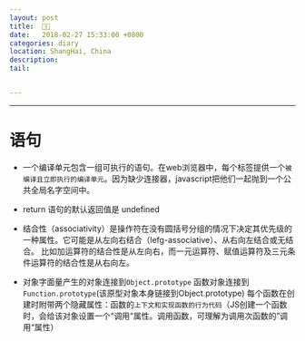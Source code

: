 ```yaml
---
layout: post
title:  🦋📖
date:   2018-02-27 15:33:00 +0800
categories: diary
location: ShangHai, China
description: 
tail: 


---
```

---


语句
=====
* 一个编译单元包含一组可执行的语句。在web浏览器中，每个<script></script>标签提供一个`被编译且立即执行的编译单元`。因为缺少连接器，javascript把他们一起抛到一个公共全局名字空间中。
* return 语句的默认返回值是 undefined
* 结合性（associativity）是操作符在没有圆括号分组的情况下决定其优先级的一种属性。它可能是从左向右结合（lefg-associative）、从右向左结合或无结合。
比如加运算符的结合性是从左向右，而一元运算符、赋值运算符及三元条件运算符的结合性是从右向左。

* 对象字面量产生的对象连接到`Object.prototype`
  函数对象连接到`Function.prototype`(该原型对象本身链接到Object.prototype)
  每个函数在创建时附带两个隐藏属性：函数的`上下文和实现函数的行为代码`（JS创建一个函数时，会给该对象设置一个“调用“属性。调用函数，可理解为调用次函数的”调用“属性）